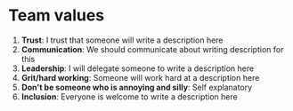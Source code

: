 # Team values
1. **Trust**: I trust that someone will write a description here
2. **Communication**: We should communicate about writing description for this
3. **Leadership**: I will delegate someone to write a description here
4. **Grit/hard working**: Someone will work hard at a description here
5. **Don't be someone who is annoying and silly**: Self explanatory
6. **Inclusion**: Everyone is welcome to write a description here
